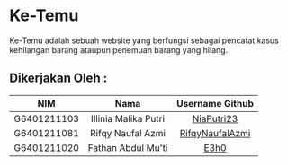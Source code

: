 
# Ke-Temu

Ke-Temu adalah sebuah website yang berfungsi sebagai pencatat kasus kehilangan barang ataupun penemuan barang yang hilang.


## Dikerjakan Oleh :


|NIM           |         Nama        |Username Github|
|:------------:|:-----------:        |:-------------:|
|G6401211103   |Illinia Malika Putri|[NiaPutri23](https://github.com/NiaPutri23)|
|G6401211081|Rifqy Naufal Azmi|[RifqyNaufalAzmi](https://github.com/RifqyNaufalAzmi)|
|G6401211020|Fathan Abdul Mu'ti|[E3h0](https://github.com/E3h0)|


